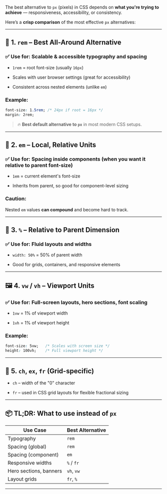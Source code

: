 

The best alternative to `px` (pixels) in CSS depends on **what you're trying to achieve** — responsiveness, accessibility, or consistency.

Here’s a **crisp comparison** of the most effective `px` alternatives:

---

## 🥇 1. **`rem`** – Best All-Around Alternative

### ✅ Use for: **Scalable & accessible typography and spacing**

- `1rem` = root font-size (usually `16px`)
    
- Scales with user browser settings (great for accessibility)
    
- Consistent across nested elements (unlike `em`)
    

### Example:

```css
font-size: 1.5rem; /* 24px if root = 16px */
margin: 2rem;
```

> 🔥 **Best default alternative to `px`** in most modern CSS setups.

---

## 🥈 2. **`em`** – Local, Relative Units

### ✅ Use for: **Spacing inside components (when you want it relative to parent font-size)**

- `1em` = current element's font-size
    
- Inherits from parent, so good for component-level sizing
    

### Caution:

Nested `em` values **can compound** and become hard to track.

---

## 🥉 3. **`%`** – Relative to Parent Dimension

### ✅ Use for: **Fluid layouts and widths**

- `width: 50%` = 50% of parent width
    
- Good for grids, containers, and responsive elements
    

---

## 🖼 4. **`vw` / `vh`** – Viewport Units

### ✅ Use for: **Full-screen layouts, hero sections, font scaling**

- `1vw` = 1% of viewport width
    
- `1vh` = 1% of viewport height
    

### Example:

```css
font-size: 5vw;   /* Scales with screen size */
height: 100vh;    /* Full viewport height */
```

---

## 🔗 5. **`ch`**, `ex`, `fr` (Grid-specific)

- `ch` – width of the "0" character
    
- `fr` – used in CSS grid layouts for flexible fractional sizing
    

---

## 📦 TL;DR: What to use instead of `px`

|Use Case|Best Alternative|
|---|---|
|Typography|`rem`|
|Spacing (global)|`rem`|
|Spacing (component)|`em`|
|Responsive widths|`%` / `fr`|
|Hero sections, banners|`vh`, `vw`|
|Layout grids|`fr`, `%`|

---

